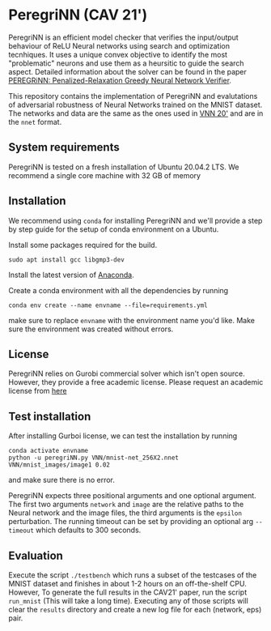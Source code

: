 # PeregriNN (CAV 21')
PeregriNN is an efficient model checker that verifies the input/output behaviour of ReLU Neural networks using search and optimization tecnhiques. It uses a unique convex objective to identify the most "problematic" neurons and use them as a heursitic to guide the search aspect. Detailed information about the solver can be found in the paper [PEREGRiNN: Penalized-Relaxation Greedy Neural Network Verifier](https://arxiv.org/abs/2006.10864).

This repository contains the implementation of PeregriNN and evalutations of adversarial robustness of Neural Networks trained on the MNIST dataset. The networks and data are the same as the ones used in [VNN 20'](https://sites.google.com/view/vnn20/vnncomp) and are in the `nnet` format.

## System requirements

PeregriNN is tested on a fresh installation of Ubuntu 20.04.2 LTS. We recommend a single core machine with 32 GB of memory

## Installation

We recommend using `conda` for installing PeregriNN and we'll provide a step by step guide for the setup of conda environment on a Ubuntu.

Install some packages required for the build.

`sudo apt install gcc libgmp3-dev`

Install the latest version of [Anaconda](https://docs.anaconda.com/anaconda/install/).

Create a conda environment with all the dependencies by running

`conda env create --name envname --file=requirements.yml`

make sure to replace `envname` with the environment name you'd like. Make sure the environment was created without errors.

## License 
PeregriNN relies on Gurobi commercial solver which isn't open source. However, they provide a free academic license. Please request an academic license from [here](https://www.gurobi.com/academia/academic-program-and-licenses/)
## Test installation
After installing Gurboi license, we can test the installation by running
```
conda activate envname
python -u peregriNN.py VNN/mnist-net_256X2.nnet VNN/mnist_images/image1 0.02
```
and make sure there is no error.

PeregriNN expects three positional arguments and one optional argument. The first two arguments `network` and `image` are the relative paths to the Neural network and the image files, the third arguments is the `epsilon` perturbation. The running timeout can be set by providing an optional arg `--timeout` which defaults to 300 seconds.

## Evaluation
Execute the script `./testbench` which runs a subset of the testcases of the MNIST dataset and finishes in about 1-2 hours on an off-the-shelf CPU. However, To generate the full results in the CAV21' paper, run the script `run_mnist` (This will take a long time). Executing any of those scripts will clear the `results` directory and create a new log file for each (network, eps) pair.
